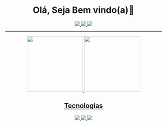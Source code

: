 <h1 align="center">  Olá, Seja Bem vindo(a)🫡 </h1>

<div align="center">
<a href="https://www.linkedin.com/in/maikon-henrique-856bb5212/"> 
    <img src="https://img.shields.io/badge/LinkedIn-0077B5?style=for-the-badge&logo=linkedin&logoColor=white" >
</a> 
<a href="https://mailto:maikonhenrique189@gmail.com">
    <img src="https://img.shields.io/badge/Gmail-D14836?style=for-the-badge&logo=gmail&logoColor=white">
</a>
<a href="https://www.instagram.com/maikonhenriqu8/">    
    <img src="https://img.shields.io/badge/Instagram-E4405F?style=for-the-badge&logo=instagram&logoColor=white">
</a>
</div>
<hr>



<div align="center">
<a href="https://github.com/maikonhenriqu9">
    <img loading="lazy" height="180em" src="https://github-readme-stats.vercel.app/api?username=maikonhenriqu9&show_icons=true&theme=dracula"/>
    <img loading="lazy" height="180em" src="https://github-readme-stats.vercel.app/api/top-langs/?username=maikonhenriqu9&layout=compact&langs_count=7&theme=dracula"/>
</div>


<h2 align="center">Tecnologias</h2>
<div align="center">
  <img  src="https://img.shields.io/badge/JavaScript-F7DF1E?style=for-the-badge&logo=javascript&logoColor=black"> 
  <img  src="https://img.shields.io/badge/HTML-239120?style=for-the-badge&logo=html5&logoColor=white">
  <img src="https://img.shields.io/badge/CSS3-1572B6?style=for-the-badge&logo=css3&logoColor=white">
</div>



